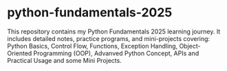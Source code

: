 # python-fundamentals-2025
This repository contains my Python Fundamentals 2025 learning journey. It includes detailed notes, practice programs, and mini-projects covering: Python Basics, Control Flow, Functions, Exception Handling, Object-Oriented Programming (OOP), Advanved Python Concept, APIs and Practical Usage and some Mini Projects.
